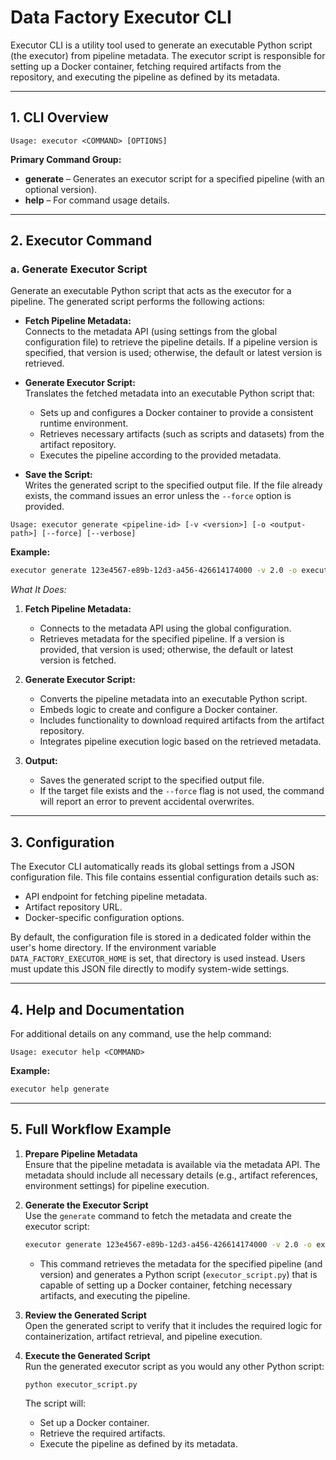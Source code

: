 # Data Factory Executor CLI

Executor CLI is a utility tool used to generate an executable Python script (the executor) from pipeline metadata. The executor script is responsible for setting up a Docker container, fetching required artifacts from the repository, and executing the pipeline as defined by its metadata.

---

## 1. CLI Overview

```
Usage: executor <COMMAND> [OPTIONS]
```

**Primary Command Group:**
- **generate** – Generates an executor script for a specified pipeline (with an optional version).
- **help** – For command usage details.

---

## 2. Executor Command

### a. Generate Executor Script

Generate an executable Python script that acts as the executor for a pipeline. The generated script performs the following actions:
- **Fetch Pipeline Metadata:**  
  Connects to the metadata API (using settings from the global configuration file) to retrieve the pipeline details. If a pipeline version is specified, that version is used; otherwise, the default or latest version is retrieved.
  
- **Generate Executor Script:**  
  Translates the fetched metadata into an executable Python script that:
  - Sets up and configures a Docker container to provide a consistent runtime environment.
  - Retrieves necessary artifacts (such as scripts and datasets) from the artifact repository.
  - Executes the pipeline according to the provided metadata.

- **Save the Script:**  
  Writes the generated script to the specified output file. If the file already exists, the command issues an error unless the `--force` option is provided.

```
Usage: executor generate <pipeline-id> [-v <version>] [-o <output-path>] [--force] [--verbose]
```

**Example:**

```bash
executor generate 123e4567-e89b-12d3-a456-426614174000 -v 2.0 -o executor_script.py --verbose
```

*What It Does:*
1. **Fetch Pipeline Metadata:**  
   - Connects to the metadata API using the global configuration.
   - Retrieves metadata for the specified pipeline. If a version is provided, that version is used; otherwise, the default or latest version is fetched.

2. **Generate Executor Script:**  
   - Converts the pipeline metadata into an executable Python script.
   - Embeds logic to create and configure a Docker container.
   - Includes functionality to download required artifacts from the artifact repository.
   - Integrates pipeline execution logic based on the retrieved metadata.

3. **Output:**  
   - Saves the generated script to the specified output file.
   - If the target file exists and the `--force` flag is not used, the command will report an error to prevent accidental overwrites.

---

## 3. Configuration

The Executor CLI automatically reads its global settings from a JSON configuration file. This file contains essential configuration details such as:
- API endpoint for fetching pipeline metadata.
- Artifact repository URL.
- Docker-specific configuration options.

By default, the configuration file is stored in a dedicated folder within the user's home directory. If the environment variable `DATA_FACTORY_EXECUTOR_HOME` is set, that directory is used instead. Users must update this JSON file directly to modify system-wide settings.

---

## 4. Help and Documentation

For additional details on any command, use the help command:

```
Usage: executor help <COMMAND>
```

**Example:**

```bash
executor help generate
```

---

## 5. Full Workflow Example

1. **Prepare Pipeline Metadata**  
   Ensure that the pipeline metadata is available via the metadata API. The metadata should include all necessary details (e.g., artifact references, environment settings) for pipeline execution.

2. **Generate the Executor Script**  
   Use the `generate` command to fetch the metadata and create the executor script:

   ```bash
   executor generate 123e4567-e89b-12d3-a456-426614174000 -v 2.0 -o executor_script.py
   ```

   - This command retrieves the metadata for the specified pipeline (and version) and generates a Python script (`executor_script.py`) that is capable of setting up a Docker container, fetching necessary artifacts, and executing the pipeline.

3. **Review the Generated Script**  
   Open the generated script to verify that it includes the required logic for containerization, artifact retrieval, and pipeline execution.

4. **Execute the Generated Script**  
   Run the generated executor script as you would any other Python script:

   ```bash
   python executor_script.py
   ```

   The script will:
   - Set up a Docker container.
   - Retrieve the required artifacts.
   - Execute the pipeline as defined by its metadata.